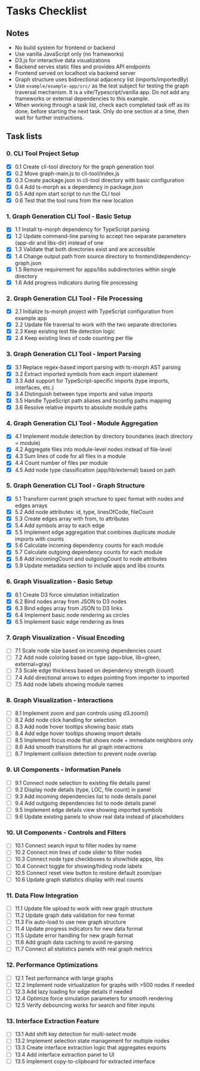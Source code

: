 # Tasks Checklist

## Notes
- No build system for frontend or backend
- Use vanilla JavaScript only (no frameworks)
- D3.js for interactive data visualizations
- Backend serves static files and provides API endpoints
- Frontend served on localhost via backend server
- Graph structure uses bidirectional adjacency list (imports/importedBy)
- Use `example/example-app/src/` as the test subject for testing the graph traversal mechanism. It is a vite/Typescript/vanilla app. Do not add any frameworks or external dependencies to this example.
- When working through a task list, check each completed task off as its done, before starting the next task. Only do one section at a time, then wait for further instructions.

## Task lists

### 0. CLI Tool Project Setup
- [x] 0.1 Create cli-tool directory for the graph generation tool
- [x] 0.2 Move graph-main.js to cli-tool/index.js
- [x] 0.3 Create package.json in cli-tool directory with basic configuration
- [x] 0.4 Add ts-morph as a dependency in package.json
- [x] 0.5 Add npm start script to run the CLI tool
- [x] 0.6 Test that the tool runs from the new location

### 1. Graph Generation CLI Tool - Basic Setup
- [x] 1.1 Install ts-morph dependency for TypeScript parsing
- [x] 1.2 Update command-line parsing to accept two separate parameters (app-dir and libs-dir) instead of one
- [x] 1.3 Validate that both directories exist and are accessible
- [x] 1.4 Change output path from source directory to frontend/dependency-graph.json
- [x] 1.5 Remove requirement for apps/libs subdirectories within single directory
- [x] 1.6 Add progress indicators during file processing

### 2. Graph Generation CLI Tool - File Processing
- [x] 2.1 Initialize ts-morph project with TypeScript configuration from example app
- [x] 2.2 Update file traversal to work with the two separate directories
- [x] 2.3 Keep existing test file detection logic
- [x] 2.4 Keep existing lines of code counting per file

### 3. Graph Generation CLI Tool - Import Parsing
- [x] 3.1 Replace regex-based import parsing with ts-morph AST parsing
- [x] 3.2 Extract imported symbols from each import statement
- [x] 3.3 Add support for TypeScript-specific imports (type imports, interfaces, etc.)
- [x] 3.4 Distinguish between type imports and value imports
- [x] 3.5 Handle TypeScript path aliases and tsconfig paths mapping
- [x] 3.6 Resolve relative imports to absolute module paths

### 4. Graph Generation CLI Tool - Module Aggregation
- [x] 4.1 Implement module detection by directory boundaries (each directory = module)
- [x] 4.2 Aggregate files into module-level nodes instead of file-level
- [x] 4.3 Sum lines of code for all files in a module
- [x] 4.4 Count number of files per module
- [x] 4.5 Add node type classification (app/lib/external) based on path

### 5. Graph Generation CLI Tool - Graph Structure
- [x] 5.1 Transform current graph structure to spec format with nodes and edges arrays
- [x] 5.2 Add node attributes: id, type, linesOfCode, fileCount
- [x] 5.3 Create edges array with from, to attributes
- [x] 5.4 Add symbols array to each edge
- [x] 5.5 Implement edge aggregation that combines duplicate module imports with counts
- [x] 5.6 Calculate incoming dependency counts for each module
- [x] 5.7 Calculate outgoing dependency counts for each module
- [x] 5.8 Add incomingCount and outgoingCount to node attributes
- [x] 5.9 Update metadata section to include apps and libs counts

### 6. Graph Visualization - Basic Setup
- [x] 6.1 Create D3 force simulation initialization
- [x] 6.2 Bind nodes array from JSON to D3 nodes
- [x] 6.3 Bind edges array from JSON to D3 links
- [x] 6.4 Implement basic node rendering as circles
- [x] 6.5 Implement basic edge rendering as lines

### 7. Graph Visualization - Visual Encoding
- [ ] 7.1 Scale node size based on incoming dependencies count
- [ ] 7.2 Add node coloring based on type (app=blue, lib=green, external=gray)
- [ ] 7.3 Scale edge thickness based on dependency strength (count)
- [ ] 7.4 Add directional arrows to edges pointing from importer to imported
- [ ] 7.5 Add node labels showing module names

### 8. Graph Visualization - Interactions
- [ ] 8.1 Implement zoom and pan controls using d3.zoom()
- [ ] 8.2 Add node click handling for selection
- [ ] 8.3 Add node hover tooltips showing basic stats
- [ ] 8.4 Add edge hover tooltips showing import details
- [ ] 8.5 Implement focus mode that shows node + immediate neighbors only
- [ ] 8.6 Add smooth transitions for all graph interactions
- [ ] 8.7 Implement collision detection to prevent node overlap

### 9. UI Components - Information Panels
- [ ] 9.1 Connect node selection to existing file details panel
- [ ] 9.2 Display node details (type, LOC, file count) in panel
- [ ] 9.3 Add incoming dependencies list to node details panel
- [ ] 9.4 Add outgoing dependencies list to node details panel
- [ ] 9.5 Implement edge details view showing imported symbols
- [ ] 9.6 Update existing panels to show real data instead of placeholders

### 10. UI Components - Controls and Filters
- [ ] 10.1 Connect search input to filter nodes by name
- [ ] 10.2 Connect min lines of code slider to filter nodes
- [ ] 10.3 Connect node type checkboxes to show/hide apps, libs
- [ ] 10.4 Connect toggle for showing/hiding node labels
- [ ] 10.5 Connect reset view button to restore default zoom/pan
- [ ] 10.6 Update graph statistics display with real counts

### 11. Data Flow Integration
- [ ] 11.1 Update file upload to work with new graph structure
- [ ] 11.2 Update graph data validation for new format
- [ ] 11.3 Fix auto-load to use new graph structure
- [ ] 11.4 Update progress indicators for new data format
- [ ] 11.5 Update error handling for new graph format
- [ ] 11.6 Add graph data caching to avoid re-parsing
- [ ] 11.7 Connect all statistics panels with real graph metrics

### 12. Performance Optimizations
- [ ] 12.1 Test performance with large graphs
- [ ] 12.2 Implement node virtualization for graphs with >500 nodes if needed
- [ ] 12.3 Add lazy loading for edge details if needed
- [ ] 12.4 Optimize force simulation parameters for smooth rendering
- [ ] 12.5 Verify debouncing works for search and filter inputs

### 13. Interface Extraction Feature
- [ ] 13.1 Add shift key detection for multi-select mode
- [ ] 13.2 Implement selection state management for multiple nodes
- [ ] 13.3 Create interface extraction logic that aggregates exports
- [ ] 13.4 Add interface extraction panel to UI
- [ ] 13.5 Implement copy-to-clipboard for extracted interface